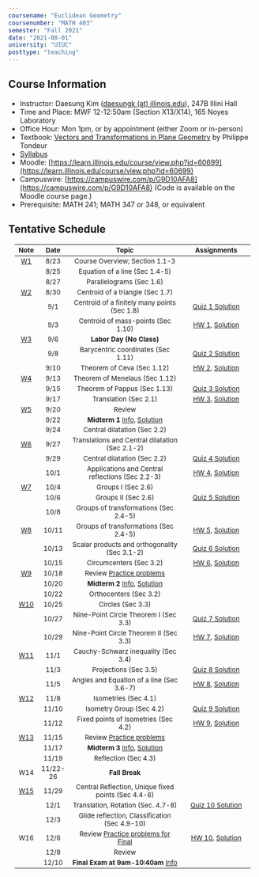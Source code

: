 ```yaml
---
coursename: "Euclidean Geometry"
coursenumber: "MATH 403"
semester: "Fall 2021"
date: "2021-08-01"
university: "UIUC"
posttype: "teaching"
---
```

## Course Information

- Instructor: Daesung Kim ([daesungk (at) illinois.edu](mailto:daesungk@illinois.edu)), 247B Illini Hall
- Time and Place: MWF 12-12:50am (Section X13/X14), 165 Noyes Laboratory
- Office Hour: Mon 1pm, or by appointment (either Zoom or in-person) 
- Textbook: [Vectors and Transformations in Plane Geometry](https://www.amazon.com/Vectors-Transformations-Geometry-Philippe-Tondeur/dp/0914098284) by Philippe Tondeur 
- [Syllabus](math403-f21-syllabus.pdf)
- Moodle: [https://learn.illinois.edu/course/view.php?id=60699](https://learn.illinois.edu/course/view.php?id=60699) 
- Campuswire: [https://campuswire.com/p/G9D10AFA8](https://campuswire.com/p/G9D10AFA8) (Code is available on the Moodle course page.)
- Prerequisite: MATH 241; MATH 347 or 348, or equivalent

## Tentative Schedule 
| Note              | Date     | Topic                                                       | Assignments                                   |
| ---               | ---      | ---                                                         | ---                                           |
| [W1](lec-1.pdf)   | 8/23     | Course Overview; Section 1.1-3                              |                                               |
|                   | 8/25     | Equation of a line (Sec 1.4-5)                              |                                               |
|                   | 8/27     | Parallelograms (Sec 1.6)                                    |                                               |
| [W2](lec-2.pdf)   | 8/30     | Centroid of a triangle (Sec 1.7)                            |                                               |
|                   | 9/1      | Centroid of a finitely many points (Sec 1.8)                | [Quiz 1 Solution](q-1-sol.pdf)                |
|                   | 9/3      | Centroid of mass-points (Sec 1.10)                          | [HW 1](hw-1.pdf), [Solution](hw-1-sol.pdf)    |
| [W3](lec-3.pdf)   | 9/6      | **Labor Day (No Class)**                                    |                                               |
|                   | 9/8      | Barycentric coordinates (Sec 1.11)                          | [Quiz 2 Solution](q-2-sol.pdf)                |
|                   | 9/10     | Theorem of Ceva (Sec 1.12)                                  | [HW 2](hw-2.pdf), [Solution](hw-2-sol.pdf)    |
| [W4](lec-4.pdf)   | 9/13     | Theorem of Menelaus (Sec 1.12)                              |                                               |
|                   | 9/15     | Theorem of Pappus (Sec 1.13)                                | [Quiz 3 Solution](q-3-sol.pdf)                |
|                   | 9/17     | Translation (Sec 2.1)                                       | [HW 3](hw-3.pdf), [Solution](hw-3-sol.pdf)    |
| [W5](lec-5.pdf)   | 9/20     | Review                                                      |                                               |
|                   | 9/22     | **Midterm 1** [Info](e-1-info.pdf), [Solution](e-1-sol.pdf) |                                               |
|                   | 9/24     | Central dilatation (Sec 2.2)                                |                                               |
| [W6](lec-6.pdf)   | 9/27     | Translations and Central dilatation (Sec 2.1-2)             |                                               |
|                   | 9/29     | Central dilatation (Sec 2.2)                                | [Quiz 4 Solution](q-4-sol.pdf)                |
|                   | 10/1     | Applications and Central reflections (Sec 2.2-3)            | [HW 4](hw-4.pdf), [Solution](hw-4-sol.pdf)    |
| [W7](lec-7.pdf)   | 10/4     | Groups I (Sec 2.6)                                          |                                               |
|                   | 10/6     | Groups II (Sec 2.6)                                         | [Quiz 5 Solution](q-5-sol.pdf)                |
|                   | 10/8     | Groups of transformations (Sec 2.4-5)                       |                                               |
| [W8](lec-8.pdf)   | 10/11    | Groups of transformations (Sec 2.4-5)                       | [HW 5](hw-5.pdf), [Solution](hw-5-sol.pdf)    |
|                   | 10/13    | Scalar products and orthogonality (Sec 3.1-2)               | [Quiz 6 Solution](q-6-sol.pdf)                |
|                   | 10/15    | Circumcenters (Sec 3.2)                                     | [HW 6](hw-6.pdf), [Solution](hw-6-sol.pdf)    |
| [W9](lec-9.pdf)   | 10/18    | Review [Practice problems](e-2-prep.pdf)                    |                                               |
|                   | 10/20    | **Midterm 2** [Info](e-2-info.pdf), [Solution](e-2-sol.pdf) |                                               |
|                   | 10/22    | Orthocenters (Sec 3.2)                                      |                                               |
| [W10](lec-10.pdf) | 10/25    | Circles (Sec 3.3)                                           |                                               |
|                   | 10/27    | Nine-Point Circle Theorem I (Sec 3.3)                       | [Quiz 7 Solution](q-7-sol.pdf)                |
|                   | 10/29    | Nine-Point Circle Theorem II (Sec 3.3)                      | [HW 7](hw-7.pdf), [Solution](hw-7-sol.pdf)    |
| [W11](lec-11.pdf) | 11/1     | Cauchy-Schwarz inequality (Sec 3.4)                         |                                               |
|                   | 11/3     | Projections (Sec 3.5)                                       | [Quiz 8 Solution](q-8-sol.pdf)                |
|                   | 11/5     | Angles and Equation of a line (Sec 3.6-7)                   | [HW 8](hw-8.pdf), [Solution](hw-8-sol.pdf)    |
| [W12](lec-12.pdf) | 11/8     | Isometries (Sec 4.1)                                        |                                               |
|                   | 11/10    | Isometry Group (Sec 4.2)                                    | [Quiz 9 Solution](q-9-sol.pdf)                |
|                   | 11/12    | Fixed points of Isometries (Sec 4.2)                        | [HW 9](hw-9.pdf), [Solution](hw-9-sol.pdf)    |
| [W13](lec-13.pdf) | 11/15    | Review  [Practice problems](e-3-prep.pdf)                   |                                               |
|                   | 11/17    | **Midterm 3** [Info](e-3-info.pdf), [Solution](e-3-sol.pdf) |                                               |
|                   | 11/19    | Reflection (Sec 4.3)                                        |                                               |
| W14               | 11/22-26 | **Fall Break**                                              |                                               |
| [W15](lec-15.pdf) | 11/29    | Central Reflection, Unique fixed points (Sec 4.4-6)         |                                               |
|                   | 12/1     | Translation, Rotation (Sec. 4.7-8)                          | [Quiz 10 Solution](q-10-sol.pdf)              |
|                   | 12/3     | Glide reflection, Classification (Sec 4.9-10)               |                                               |
| W16               | 12/6     | Review  [Practice problems for Final](e-4-prep.pdf)         | [HW 10](hw-10.pdf), [Solution](hw-10-sol.pdf) |
|                   | 12/8     | Review                                                      |                                               |
|                   | 12/10    | **Final Exam at 9am-10:40am** [Info](e-4-info.pdf)          |                                               |

<style>
table {
    width: 95%;
    margin: 0px auto;
    font-size: 95%;
    text-align: center;
}
table td:first-of-type {
    text-align: center;
}
table td:nth-of-type(2) {
    text-align: center;
}
table td:nth-of-type(4) {
    text-align: center;
}
table th:first-of-type {
    width: 10%;
    text-align: center;
}
table th:nth-of-type(2) {
    width: 10%;
    text-align: center;
}
table th:nth-of-type(3) {
    width: 50%;
    text-align: center;
}
table th:nth-of-type(4) {
    width: 30%;
    text-align: center;
}
</style>
